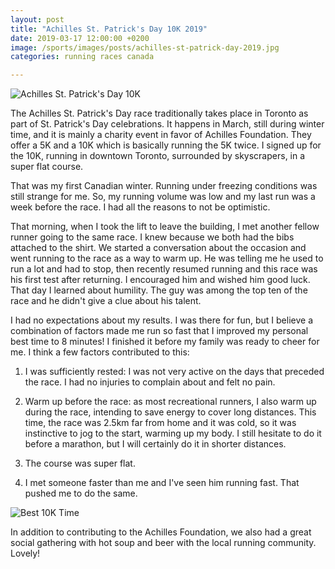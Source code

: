```yaml
---
layout: post
title: "Achilles St. Patrick's Day 10K 2019"
date: 2019-03-17 12:00:00 +0200
image: /sports/images/posts/achilles-st-patrick-day-2019.jpg
categories: running races canada

---
```


![Achilles St. Patrick's Day 10K](/sports/images/posts/achilles-st-patrick-day-2019.jpg)

The Achilles St. Patrick's Day race traditionally takes place in Toronto as part of St. Patrick's Day celebrations. It happens in March, still during winter time, and it is mainly a charity event in favor of Achilles Foundation. They offer a 5K and a 10K which is basically running the 5K twice. I signed up for the 10K, running in downtown Toronto, surrounded by skyscrapers, in a super flat course.

<!-- more -->

That was my first Canadian winter. Running under freezing conditions was still strange for me. So, my running volume was low and my last run was a week before the race. I had all the reasons to not be optimistic.

That morning, when I took the lift to leave the building, I met another fellow runner going to the same race. I knew because we both had the bibs attached to the shirt. We started a conversation about the occasion and went running to the race as a way to warm up. He was telling me he used to run a lot and had to stop, then recently resumed running and this race was his first test after returning. I encouraged him and wished him good luck. That day I learned about humility. The guy was among the top ten of the race and he didn't give a clue about his talent.

I had no expectations about my results. I was there for fun, but I believe a combination of factors made me run so fast that I improved my personal best time to 8 minutes! I finished it before my family was ready to cheer for me. I think a few factors contributed to this:

1. I was sufficiently rested: I was not very active on the days that preceded the race. I had no injuries to complain about and felt no pain.

2. Warm up before the race: as most recreational runners, I also warm up during the race, intending to save energy to cover long distances. This time, the race was 2.5km far from home and it was cold, so it was instinctive to jog to the start, warming up my body. I still hesitate to do it before a marathon, but I will certainly do it in shorter distances.

3. The course was super flat.

4. I met someone faster than me and I've seen him running fast. That pushed me to do the same.

![Best 10K Time](/sports/images/posts/achilles-st-patrick-day-2019-2.jpg)

In addition to contributing to the Achilles Foundation, we also had a great social gathering with hot soup and beer with the local running community. Lovely!